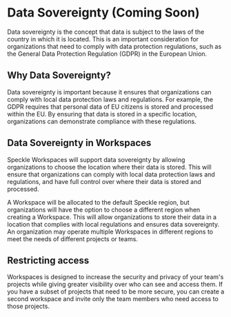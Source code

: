 # Data Sovereignty (Coming Soon)

Data sovereignty is the concept that data is subject to the laws of the country in which it is located. This is an important consideration for organizations that need to comply with data protection regulations, such as the General Data Protection Regulation (GDPR) in the European Union.

## Why Data Sovereignty?

Data sovereignty is important because it ensures that organizations can comply with local data protection laws and regulations. For example, the GDPR requires that personal data of EU citizens is stored and processed within the EU. By ensuring that data is stored in a specific location, organizations can demonstrate compliance with these regulations.

## Data Sovereignty in Workspaces

Speckle Workspaces will support data sovereignty by allowing organizations to choose the location where their data is stored. This will ensure that organizations can comply with local data protection laws and regulations, and have full control over where their data is stored and processed.

A Workspace will be allocated to the default Speckle region, but organizations will have the option to choose a different region when creating a Workspace. This will allow organizations to store their data in a location that complies with local regulations and ensures data sovereignty. An organization may operate multiple Workspaces in different regions to meet the needs of different projects or teams.

## Restricting access

Workspaces is designed to increase the security and privacy of your team's projects while giving greater visibility over who can see and access them. If you have a subset of projects that need to be more secure, you can create a second workspace and invite only the team members who need access to those projects.